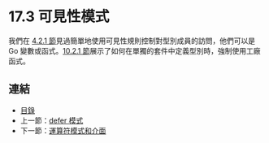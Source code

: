 # 17.3 可見性模式

我們在 [4.2.1 節](04.2.md)見過簡單地使用可見性規則控制對型別成員的訪問，他們可以是 Go 變數或函式。[10.2.1 節](10.2.md)展示了如何在單獨的套件中定義型別時，強制使用工廠函式。

## 連結

- [目錄](directory.md)
- 上一節：[defer 模式](17.2.md)
- 下一節：[運算符模式和介面](17.4.md)
